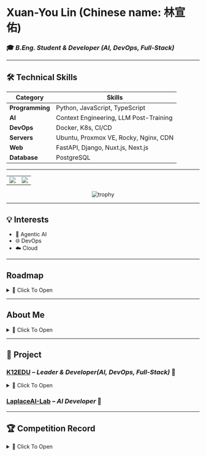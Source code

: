 # Xuan-You Lin (Chinese name: 林宣佑)

### 🎓 *B.Eng. Student & Developer (AI, DevOps, Full-Stack)* 

---

## 🛠️ Technical Skills

| Category                    | Skills                                                            |
| --------------------------- | ----------------------------------------------------------------- |
| **Programming** | Python, JavaScript, TypeScript |
| **AI** | Context Engineering, LLM Post-Training |
| **DevOps** | Docker, K8s, CI/CD |
| **Servers** | Ubuntu, Proxmox VE, Rocky, Nginx, CDN |
| **Web** | FastAPI, Django, Nuxt.js, Next.js |
| **Database** | PostgreSQL |

---

<!-- GitHub Stats Side by Side -->
<table>
  <tr>
    <td>
      <img src="https://github-readme-stats.vercel.app/api?username=TsukiSama9292&show_icons=true&theme=gruvbox&hide_border=true" />
    </td>
    <td>
      <img src="https://github-readme-stats.vercel.app/api/top-langs/?username=TsukiSama9292&layout=compact&theme=gruvbox&hide_border=true" />
    </td>
  </tr>
</table>

<!-- GitHub Profile Trophy -->
<p align="center">
  <img src="https://github-profile-trophy.vercel.app/?username=TsukiSama9292&theme=gruvbox&row=1&column=7" alt="trophy" />
</p>

---

## 💡 Interests  
+ 🎯 Agentic AI
+ 🌐 DevOps
+ ☁️ Cloud

---

## Roadmap
<details>
  <summary>📖 Click To Open</summary>
**2022.09 – Present**  
+ 👨‍🎓 B.Eng. in Computer Science and Information Engineering  
  + 🏫 National Ilan University (NIU), Taiwan  
  + 📍 No. 1, Section 1, Shennong Rd, Yilan City, Yilan County 260, Taiwan  

**2023.11 – 2025.07**  
+ 🧑‍💻 K12EDU. Team Leader & Developer (AI, DevOps, Full-Stack)  
  + 🥼 Computer Science RFID Lab (soon to be renamed Radar Lab), NIU  
  + 🥇 1st Place – 2025 College of Electrical Engineering and Computer Science Capstone Research Achievement Competition, NIU
  + 🥈 2nd Place - Department of Computer Science and Information Engineering Capstone Research Achievement Competition, NIU
  + 🥈 Excellence Award - Programming, Information, and AI Applications Competition, NIU 
  + 📊 Contribution: 50%

**2025.05 – Present**  
+ 🧠 AI Developer at [LaplaceAI](https://laplaceai.co/)

**2025.07 - Present**
+ 🇹🇼 College Student Research Project
  + Intelligent Learning Assistant and Gamified Learning Platform: A Digital Education Solution Based on LLM and Unity
  + MOST Project Number 114-2813-C-197-023-E

**2025.09 – Present**
* 😮‍💨 Deep Learning Dropout & Reliable AI Advocate
  * 🛑 Stepping Away from Deep Learning: The current landscape of deep learning demands enormous computational and financial resources to achieve stability, efficiency, and low hallucination rates. Such requirements make it increasingly impractical and unsustainable for long-term development.
  * 🔄 Pivot to Reliability: Instead of treating deep learning as an opaque black box, my focus is on moving beyond purely deep learning approaches by integrating principle-driven design and algorithmic techniques. The goal is to make AI more reliable—closer to stable software engineering rather than unpredictable experimentation.
</details>

---

## About Me
<details>
  <summary>📖 Click To Open</summary>
I am an innovative third-year Computer Science and Information Engineering student at National Ilan University, with a passion for integrating artificial intelligence into digital learning games and pursuing cutting-edge research. Since February 2025, I have been working as an AI Developer at LaplaceAI, where I focus on developing AI agents and exploring frontier research topics. In November 2023, I took the lead in founding K12EDU, whose mission is to make learning fun, challenging, and rewarding. Through K12EDU, I have overseen the development of a large-scale smart education platform alongside a talented team that includes a Unity game design engineer, a back-end game logic API engineer, and two full-stack engineers—including myself.

My responsibilities span AI development, DevOps, full-stack engineering, server system architecture design, CI/CD pipeline implementation, technical research, backend and server infrastructure management, cybersecurity, and overall operations—all of which I manage directly. Under my leadership, our 2025 capstone project earned first place. I bring strong expertise in AI agent development, prompt engineering, system design, server architecture, Unity integration with APIs and web servers, container orchestration, and full-stack web frameworks.

At K12EDU, we have greatly benefited from the invaluable suggestions and constructive feedback provided by supervising professors, lab seniors, and volunteer testers. Their insights have played a crucial role in refining our platform and shaping our design and development strategies, and I am deeply grateful for their support.
</details>

---

## 💼 Project

### [K12EDU](https://github.com/k12edu) – *Leader & Developer(AI, DevOps, Full-Stack)* 🚀  

<details>
  <summary>📖 Click To Open</summary>
🎓 RFID Lab, Department of Computer Science and Information Engineering, National Ilan University | 2024 Capstone Project Team  

We are a four-member team dedicated to developing an **AI-integrated digital learning platform** that makes K-12 education more engaging and effective through gamification.

- 🔗 [About the Organization](https://www.k12edu.uk)  
- 🎮 [Digital Learning Game Platform](https://game.k12edu.uk) – browser-based games  
- 🤖 [AI Learning Assistant](https://ai.k12edu.uk/) – integrated with web search and RAG technology  
- 📝 [Teacher Question Upload Platform with AI](https://teacher.k12edu.uk/) – design educational content with AI assistance  
- ⚖️ [Online Judge](https://judge.k12edu.uk/) – provide programming questions and verify the correctness of the program  
- 🐧 [Linux Lab](https://linux-lab.k12edu.uk/#/) – hands-on development document for IT learners

Our mission: **Make learning fun, challenging, and rewarding!**

</details>

### [LaplaceAI-Lab](https://github.com/LaplaceAI-Lab) – *AI Developer* 🚀

---

## 🏆 Competition Record

<details>
  <summary>📖 Click To Open</summary>
| Year | Competition Name         | Role           | Award / Ranking |
|------|--------------------------|----------------|-----------------|
| 2025 | [College of Electrical Engineering and Computer Science Capstone Research Achievement Competition, NIU](https://raw.githubusercontent.com/TsukiSama9292/OpenData/refs/heads/main/images/Certificates_and_Diplomas/College_of_Electrical_Engineering_and_Computer_Science_Capstone_Project_Exhibition.png)   | Team Leader    | 1st Place       |
| 2025 | Department of Computer Science and Information Engineering Capstone Research Achievement Competition, NIU | Team Leader | 2nd Place |
| 2025 | Programming, Information, and AI Applications Competition, NIU | Team Leader | Excellence Award |
</details>